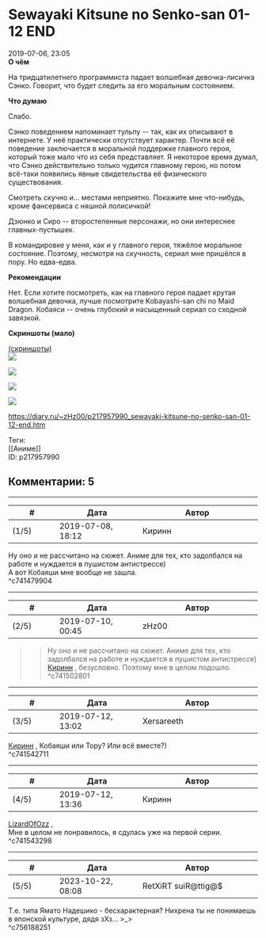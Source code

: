 Sewayaki Kitsune no Senko-san 01-12 END
=======================================

  
2019-07-06, 23:05  
  **О чём**    
   
 На тридцатилетнего программиста падает волшебная девочка-лисичка Сэнко. Говорит, что будет следить за его моральным состоянием.   
   
  **Что думаю**    
   
 Слабо.   
   
 Сэнко поведением напоминает тульпу -- так, как их описывают в интернете. У неё практически отсутствует характер. Почти всё её поведение заключается в моральной поддержке главного героя, который тоже мало что из себя представляет. Я некоторое время думал, что Сэнко действительно только чудится главному герою, но потом всё-таки появились явные свидетельства её физического существования.   
   
 Смотреть скучно и... местами неприятно. Покажите мне что-нибудь, кроме фансервиса с няшной лолисичкой!   
   
 Дзюнко и Сиро -- второстепенные персонажи, но они интереснее главных-пустышек.   
   
 В командировке у меня, как и у главного героя, тяжёлое моральное состояние. Поэтому, несмотря на скучность, сериал мне пришёлся в пору. Но едва-едва.   
   
  **Рекомендации**    
   
 Нет. Если хотите посмотреть, как на главного героя падает крутая волшебная девочка, лучше посмотрите Kobayashi-san chi no Maid Dragon. Кобаяси -- очень глубокий и насыщенный сериал со сходной завязкой.   
   
  **Скриншоты (мало)**    
   
  [(скриншоты)](https://zHz00.diary.ru/p217957990.htm?index=1#linkmore217957990m1)      
   [![](https://i.imgur.com/Ocde293l.jpg)](https://i.imgur.com/Ocde293.jpg)    
   
  [![](https://i.imgur.com/G6GuXDml.png)](https://i.imgur.com/G6GuXDm.png)    
   
  [![](https://i.imgur.com/OdGF4QJl.jpg)](https://i.imgur.com/OdGF4QJ.jpg)    
   
  [![](https://i.imgur.com/BvbTdXnl.png)](https://i.imgur.com/BvbTdXn.png)       
  
<https://diary.ru/~zHz00/p217957990_sewayaki-kitsune-no-senko-san-01-12-end.htm>  
  
Теги:  
[[Аниме]]  
ID: p217957990  


Комментарии: 5
--------------

  


---



|         #         |              Дата              |                     Автор                     |           ID           |
| --- | --- | --- | --- |
| (1/5) | 2019-07-08, 18:12 | Киринн | c741479904 |

  
 Ну оно и не рассчитано на сюжет. Аниме для тех, кто задолбался на работе и нуждается в пушистом антистрессе)   
 А вот Кобаяши мне вообще не зашла.   
 ^c741479904

---



|         #         |              Дата              |                     Автор                     |           ID           |
| --- | --- | --- | --- |
| (2/5) | 2019-07-10, 00:45 | zHz00 | c741502801 |

  
 >>Ну оно и не рассчитано на сюжет. Аниме для тех, кто задолбался на работе и нуждается в пушистом антистрессе)   
  [Киринн](http://keepurheaddown.diary.ru "Run")  , безусловно. Поэтому мне в целом подошло.   
 ^c741502801

---



|         #         |              Дата              |                     Автор                     |           ID           |
| --- | --- | --- | --- |
| (3/5) | 2019-07-12, 13:02 | Xersareeth | c741542711 |

  
  [Киринн](http://keepurheaddown.diary.ru "Run")  , Кобаяши или Тору? Или всё вместе?)   
 ^c741542711

---



|         #         |              Дата              |                     Автор                     |           ID           |
| --- | --- | --- | --- |
| (4/5) | 2019-07-12, 13:36 | Киринн | c741543298 |

  
  [LizardOfOzz](http://LizardsBurrow.diary.ru "One more night")  ,   
 Мне в целом не понравилось, я сдулась уже на первой серии.   
 ^c741543298

---



|         #         |              Дата              |                     Автор                     |           ID           |
| --- | --- | --- | --- |
| (5/5) | 2023-10-22, 08:08 | RetXiRT suiR@ttig@$ | c756188251 |

  
 Т.е. типа Ямато Надешико - бесхарактерная? Нихрена ты не понимаешь в японской культуре, дядя зХз... >\_>   
 ^c756188251